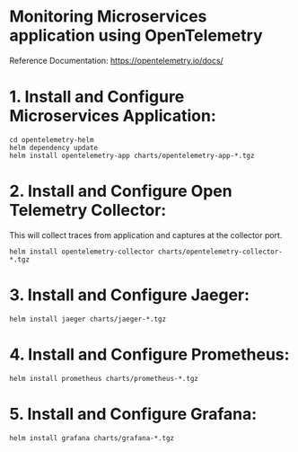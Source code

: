 # Monitoring Microservices application using OpenTelemetry 
Reference Documentation: https://opentelemetry.io/docs/

# 1. Install and Configure Microservices Application:  

    cd opentelemetry-helm
    helm dependency update
    helm install opentelemetry-app charts/opentelemetry-app-*.tgz

# 2. Install and Configure Open Telemetry Collector:  

This will collect traces from application and captures at the collector port.

    helm install opentelemetry-collector charts/opentelemetry-collector-*.tgz

# 3. Install and Configure Jaeger:  

    helm install jaeger charts/jaeger-*.tgz

# 4. Install and Configure Prometheus:  

    helm install prometheus charts/prometheus-*.tgz

# 5. Install and Configure Grafana:  

    helm install grafana charts/grafana-*.tgz